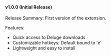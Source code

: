#### v1.0.0 (Initial Release)

Release Summary: First version of the extension.

Features:

- Quick access to Deluge downloads
- Customizable hotkeys: Default bound to 'e'
- Lightweight and easy to install